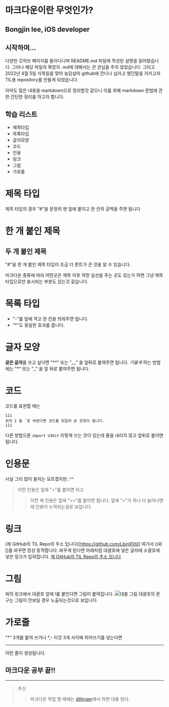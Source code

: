 # 마크다운이란 무엇인가?
## Bongjin lee, iOS developer

## 시작하며...
다양한 깃허브 페이지를 돌아다니며 README.md 파일에 작성된 설명을 읽어왔습니다.
그러나 해당 파일의 확장자 .md에 대해서는 큰 관심을 주지 않았습니다.
그리고 2022년 4월 5일 식목일을 맞아 농담삼아 github에 잔디나 심자고 했던말을 지키고자 TIL용 repository를 만들게 되었습니다.

아마도 많은 내용을 markdown으로 정리할것 같으니 이를 위해 markdown 문법에 관한 간단한 정리를 하고자 합니다.

## 학습 리스트
 - 제목타입
 - 목록타입
 - 글자모양
 - 코드
 - 인용
 - 링크
 - 그림
 - 가로줄

# 제목 타입
제목 타입의 경우 "#"을 문장의 맨 앞에 붙이고 한 칸의 공백을 주면 됩니다

# 한 개 붙인 제목
## 두 개 붙인 제목

"#"을 한 개 붙인 제목 타입이 조금 더 폰트가 큰 것을 알 수 있습니다.

마크다운 종류에 따라 어떤곳은 제목 이후 약한 실선을 주는 곳도 있는가 하면 그냥 제목 타입으로만 표시되는 부분도 있는것 같습니다.

# 목록 타입
- "-"를 앞에 적고 한 칸을 띄워주면 됩니다.
- "*"도 동일한 효과를 줍니다.

# 글자 모양
**굵은 글자**를 쓰고 싶다면 "**" 또는 "__" 을 앞뒤로 붙여주면 됩니다.
_기울게_ 하는 방법에는 "*" 또는 "_" 을 앞 뒤로 붙여주면 됩니다.

# 코드
코드를 표현할 때는 
```
111
위의 1 을 `로 바꾼다면 코드를 뒤집어 쓴 모양이 됩니다.
111
```

다른 방법으론 ```import UIKit``` 이렇게 쓰는 것이 있는데 줄을 내리지 않고 앞뒤로 붙이면 됩니다.

# 인용문
사실 그리 많이 쓸지는 모르겠지만..^^
>이런 인용은 앞에 ">"를 붙이면 되고
>>이런 재 인용은 앞에 ">>"를 붙이면 됩니다. 앞에 ">"가 하나 더 늘어나면 재 인용이 누적되는걸로 보입니다.

# 링크
(제 GitHub의 TIL Repo의 주소 입니다)[https://github.com/Lbin91/til]
여기서 ()와 []를 바꾸면 정상 동작합니다. 바꾸게 된다면 아래처럼 대괄호에 넣은 글자에 소괄호에 넣은 링크가 입혀집니다.
[제 GitHub의 TIL Repo의 주소 입니다](https://github.com/Lbin91/til)

# 그림
위의 링크에서 대괄호 앞에 !를 붙인다면 그림이 붙여집니다.
![대충 그림](https://www.dogdrip.net/dvs/d/21/12/06/58a339ae3736aa4e483efe50d27f700d.jpg)
대괄호의 문구는 그림이 안보일 경우 노출되는것으로 보입니다.

# 가로줄
"*" 3개를 붙여 쓰거나 *,- 이것 3개 사이에 띄어쓰기를 넣는다면
***
이런 줄이 생성됩니다.

## 마크다운 공부 끝!!
***

>추신
>>마크다운 작업 할 때에는 [dillinger](https://dillinger.io/)에서 하면 대충 된다.
